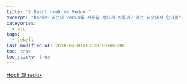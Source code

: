 ```yaml
---
title: "9.React hook vs Redux "
excerpt: "hook이 있는데 redux를 사용할 필요가 있을까? 라는 의문에서 알아봄"
categories:
  - etc
tags:
  - jekyll
last_modified_at: 2018-07-01T13:00:00+09:00
toc: true
toc_sticky: true
---
```


[Hook 과 redux](https://delivan.dev/react/stop-asking-if-react-hooks-replace-redux-kr/)
